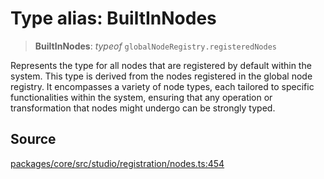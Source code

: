 # Type alias: BuiltInNodes

> **BuiltInNodes**: *typeof* `globalNodeRegistry.registeredNodes`

Represents the type for all nodes that are registered by default within the system. This type is derived
from the nodes registered in the global node registry. It encompasses a variety of node types, each tailored
to specific functionalities within the system, ensuring that any operation or transformation that nodes
might undergo can be strongly typed.

## Source

[packages/core/src/studio/registration/nodes.ts:454](https://github.com/VictorS67/encre/blob/42c3bddca4be2d23ad959c1c99381eefbf43789c/packages/core/src/studio/registration/nodes.ts#L454)

